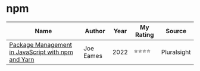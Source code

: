 # npm

| Name                                                                                                                                                                            | Author           | Year | My Rating | Source      |
| ------------------------------------------------------------------------------------------------------------------------------------------------------------------------------- | ---------------- | ---- | --------- | ----------- |
| [Package Management in JavaScript with npm and Yarn](https://app.pluralsight.com/library/courses/javascript-npm-yarn-package-management)                                                              | Joe Eames | 2022 |  ⭐⭐⭐⭐         | Pluralsight |